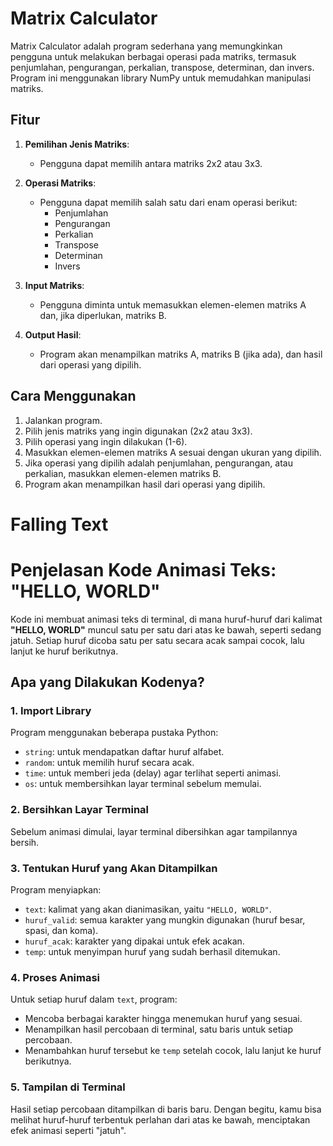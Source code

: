# Matrix Calculator

Matrix Calculator adalah program sederhana yang memungkinkan pengguna untuk melakukan berbagai operasi pada matriks, termasuk penjumlahan, pengurangan, perkalian, transpose, determinan, dan invers. Program ini menggunakan library NumPy untuk memudahkan manipulasi matriks.

## Fitur

1. **Pemilihan Jenis Matriks**:
   - Pengguna dapat memilih antara matriks 2x2 atau 3x3.

2. **Operasi Matriks**:
   - Pengguna dapat memilih salah satu dari enam operasi berikut:
     - Penjumlahan
     - Pengurangan
     - Perkalian
     - Transpose
     - Determinan
     - Invers

3. **Input Matriks**:
   - Pengguna diminta untuk memasukkan elemen-elemen matriks A dan, jika diperlukan, matriks B.

4. **Output Hasil**:
   - Program akan menampilkan matriks A, matriks B (jika ada), dan hasil dari operasi yang dipilih.

## Cara Menggunakan

1. Jalankan program.
2. Pilih jenis matriks yang ingin digunakan (2x2 atau 3x3).
3. Pilih operasi yang ingin dilakukan (1-6).
4. Masukkan elemen-elemen matriks A sesuai dengan ukuran yang dipilih.
5. Jika operasi yang dipilih adalah penjumlahan, pengurangan, atau perkalian, masukkan elemen-elemen matriks B.
6. Program akan menampilkan hasil dari operasi yang dipilih.

# Falling Text

# Penjelasan Kode Animasi Teks: "HELLO, WORLD"

Kode ini membuat animasi teks di terminal, di mana huruf-huruf dari kalimat **"HELLO, WORLD"** muncul satu per satu dari atas ke bawah, seperti sedang jatuh. Setiap huruf dicoba satu per satu secara acak sampai cocok, lalu lanjut ke huruf berikutnya.

## Apa yang Dilakukan Kodenya?

### 1. Import Library
Program menggunakan beberapa pustaka Python:
- `string`: untuk mendapatkan daftar huruf alfabet.
- `random`: untuk memilih huruf secara acak.
- `time`: untuk memberi jeda (delay) agar terlihat seperti animasi.
- `os`: untuk membersihkan layar terminal sebelum memulai.

### 2. Bersihkan Layar Terminal
Sebelum animasi dimulai, layar terminal dibersihkan agar tampilannya bersih.

### 3. Tentukan Huruf yang Akan Ditampilkan
Program menyiapkan:
- `text`: kalimat yang akan dianimasikan, yaitu `"HELLO, WORLD"`.
- `huruf_valid`: semua karakter yang mungkin digunakan (huruf besar, spasi, dan koma).
- `huruf_acak`: karakter yang dipakai untuk efek acakan.
- `temp`: untuk menyimpan huruf yang sudah berhasil ditemukan.

### 4. Proses Animasi
Untuk setiap huruf dalam `text`, program:
- Mencoba berbagai karakter hingga menemukan huruf yang sesuai.
- Menampilkan hasil percobaan di terminal, satu baris untuk setiap percobaan.
- Menambahkan huruf tersebut ke `temp` setelah cocok, lalu lanjut ke huruf berikutnya.

### 5. Tampilan di Terminal
Hasil setiap percobaan ditampilkan di baris baru. Dengan begitu, kamu bisa melihat huruf-huruf terbentuk perlahan dari atas ke bawah, menciptakan efek animasi seperti "jatuh".

